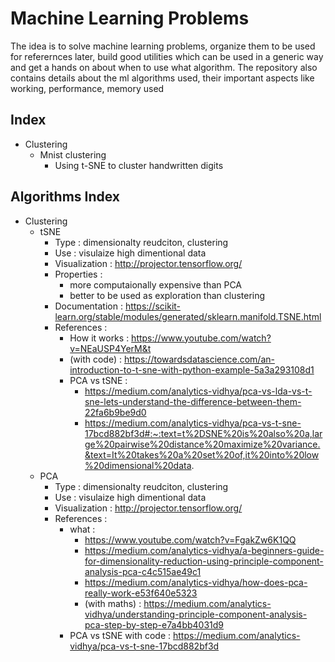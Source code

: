 # Machine Learning Problems

The idea is to solve machine learning problems, organize them to be used for referernces later, build good utilities which can be used in a generic way and  get a hands on about when to use what algorithm.
The repository also contains details about the ml algorithms used, their important aspects like working, performance, memory used

## Index
- Clustering
  - Mnist clustering
    - Using t-SNE to cluster handwritten digits

## Algorithms Index
- Clustering
  - tSNE
      - Type : dimensionalty reudciton, clustering
      - Use : visulaize high dimentional data
      - Visualization : http://projector.tensorflow.org/
      - Properties :
        - more computaionally expensive than PCA
        - better to be used as exploration than clustering
      - Documentation : https://scikit-learn.org/stable/modules/generated/sklearn.manifold.TSNE.html
      - References :
        - How it works : https://www.youtube.com/watch?v=NEaUSP4YerM&t
        - (with code) : https://towardsdatascience.com/an-introduction-to-t-sne-with-python-example-5a3a293108d1
        - PCA vs tSNE : 
          - https://medium.com/analytics-vidhya/pca-vs-lda-vs-t-sne-lets-understand-the-difference-between-them-22fa6b9be9d0
          - https://medium.com/analytics-vidhya/pca-vs-t-sne-17bcd882bf3d#:~:text=t%2DSNE%20is%20also%20a,large%20pairwise%20distance%20maximize%20variance.&text=It%20takes%20a%20set%20of,it%20into%20low%20dimensional%20data.
  - PCA
      - Type : dimensionalty reudciton, clustering
      - Use : visulaize high dimentional data
      - Visualization : http://projector.tensorflow.org/
      - References :
        - what :
          - https://www.youtube.com/watch?v=FgakZw6K1QQ
          - https://medium.com/analytics-vidhya/a-beginners-guide-for-dimensionality-reduction-using-principle-component-analysis-pca-c4c515ae49c1
          - https://medium.com/analytics-vidhya/how-does-pca-really-work-e53f640e5323
          - (with maths) : https://medium.com/analytics-vidhya/understanding-principle-component-analysis-pca-step-by-step-e7a4bb4031d9
        - PCA vs tSNE with code : https://medium.com/analytics-vidhya/pca-vs-t-sne-17bcd882bf3d
        
